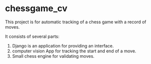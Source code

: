 # chessgame_cv
This project is for automatic tracking of a chess game with a record of moves.

It consists of several parts:
1) Django is an application for providing an interface. 
2) computer vision App for tracking the start and end of a move.
3) Small chess engine for validating moves.
